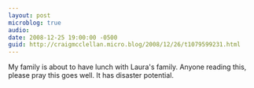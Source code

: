 ```yaml
---
layout: post
microblog: true
audio: 
date: 2008-12-25 19:00:00 -0500
guid: http://craigmcclellan.micro.blog/2008/12/26/t1079599231.html
---
```

My family is about to have lunch with Laura's family.  Anyone reading this, please pray this goes well.  It has disaster potential.
